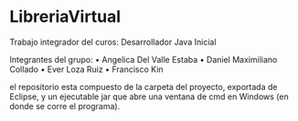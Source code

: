 # LibreriaVirtual

Trabajo integrador del curos: Desarrollador Java Inicial

Integrantes del grupo:
•	Angelica Del Valle Estaba
•	Daniel Maximiliano Collado
•	Ever Loza Ruiz
•	Francisco Kin


el repositorio esta compuesto de la carpeta del proyecto, exportada de Eclipse, y un ejecutable jar que abre una ventana de cmd en Windows (en donde se corre el programa).
